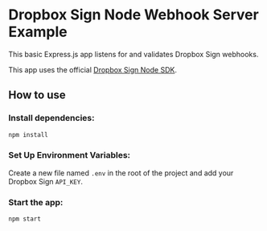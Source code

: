 # Dropbox Sign Node Webhook Server Example
This basic Express.js app listens for and validates Dropbox Sign webhooks.

This app uses the official [Dropbox Sign Node SDK](https://github.com/hellosign/dropbox-sign-node).

## How to use

### Install dependencies:
```sh
npm install
```

### Set Up Environment Variables: 
Create a new file named `.env` in the root of the project and add your Dropbox Sign `API_KEY`.

### Start the app:
```
npm start
```
